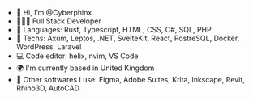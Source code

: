 - 👋 Hi, I’m @Cyberphinx
- 🧛🏽‍♀️ Full Stack Developer
- 🌱 Languages: Rust, Typescript, HTML, CSS, C#, SQL, PHP
- 🌳 Techs: Axum, Leptos, .NET, SvelteKit, React, PostreSQL, Docker, WordPress, Laravel
- 💻 Code editor: helix, nvim, VS Code
- 🌍 I'm currently based in United Kingdom
- 🔧 Other softwares I use: Figma, Adobe Suites, Krita, Inkscape, Revit, Rhino3D, AutoCAD

<!---
Cyberphinx/Cyberphinx is a ✨ special ✨ repository because its `README.md` (this file) appears on your GitHub profile.
You can click the Preview link to take a look at your changes.
--->
